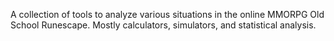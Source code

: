 A collection of tools to analyze various situations in the online MMORPG Old School Runescape.
Mostly calculators, simulators, and statistical analysis.
